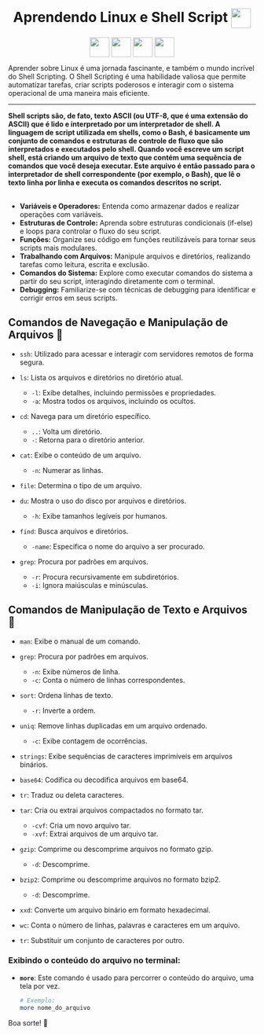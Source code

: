 <div align="center">
   
# Aprendendo Linux e Shell Script <img align='center' src="https://static.wikia.nocookie.net/supaplex/images/0/0a/Terminal.gif/revision/latest/thumbnail/width/360/height/360?cb=20180120185603" width="40" height="40">
<img align='center' src="https://chemnitzer.linux-tage.de/2019/static/img/box/tuxel.gif" width="40" height="40">
<img align='center' src="https://chemnitzer.linux-tage.de/2019/static/img/box/tuxel.gif" width="40" height="40">
<img align='center' src="https://chemnitzer.linux-tage.de/2019/static/img/box/tuxel.gif" width="40" height="40">
<img align='center' src="https://cdn.iconscout.com/icon/free/png-512/shell-script-1-569185.png" width="40" height="40">


                                                                                        
</div>

Aprender sobre Linux é uma jornada fascinante, e também o mundo incrível do Shell Scripting. O Shell Scripting é uma habilidade valiosa que permite automatizar tarefas, criar scripts poderosos e interagir com o sistema operacional de uma maneira mais eficiente.
<hr>
<strong> Shell scripts são, de fato, texto ASCII (ou UTF-8, que é uma extensão do ASCII) que é lido e interpretado por um interpretador de shell. A linguagem de script utilizada em shells, como o Bash, é basicamente um conjunto de comandos e estruturas de controle de fluxo que são interpretados e executados pelo shell. Quando você escreve um script shell, está criando um arquivo de texto que contém uma sequência de comandos que você deseja executar. Este arquivo é então passado para o interpretador de shell correspondente (por exemplo, o Bash), que lê o texto linha por linha e executa os comandos descritos no script. </strong>
<br>
<br>

- **Variáveis e Operadores:** Entenda como armazenar dados e realizar operações com variáveis.
- **Estruturas de Controle:** Aprenda sobre estruturas condicionais (if-else) e loops para controlar o fluxo do seu script.
- **Funções:** Organize seu código em funções reutilizáveis para tornar seus scripts mais modulares.
- **Trabalhando com Arquivos:** Manipule arquivos e diretórios, realizando tarefas como leitura, escrita e exclusão.
- **Comandos do Sistema:** Explore como executar comandos do sistema a partir do seu script, interagindo diretamente com o terminal.
- **Debugging:** Familiarize-se com técnicas de debugging para identificar e corrigir erros em seus scripts.

## Comandos de Navegação e Manipulação de Arquivos 📂

- `ssh`: Utilizado para acessar e interagir com servidores remotos de forma segura.

- `ls`: Lista os arquivos e diretórios no diretório atual.
  - `-l`: Exibe detalhes, incluindo permissões e propriedades.
  - `-a`: Mostra todos os arquivos, incluindo os ocultos.

- `cd`: Navega para um diretório específico.
  - `..`: Volta um diretório.
  - `-`: Retorna para o diretório anterior.

- `cat`: Exibe o conteúdo de um arquivo.
  - `-n`: Numerar as linhas.

- `file`: Determina o tipo de um arquivo.

- `du`: Mostra o uso do disco por arquivos e diretórios.
  - `-h`: Exibe tamanhos legíveis por humanos.

- `find`: Busca arquivos e diretórios.
  - `-name`: Especifica o nome do arquivo a ser procurado.

- `grep`: Procura por padrões em arquivos.
  - `-r`: Procura recursivamente em subdiretórios.
  - `-i`: Ignora maiúsculas e minúsculas.

## Comandos de Manipulação de Texto e Arquivos 📝

- `man`: Exibe o manual de um comando.

- `grep`: Procura por padrões em arquivos.
  - `-n`: Exibe números de linha.
  - `-c`: Conta o número de linhas correspondentes.

- `sort`: Ordena linhas de texto.
  - `-r`: Inverte a ordem.

- `uniq`: Remove linhas duplicadas em um arquivo ordenado.
  - `-c`: Exibe contagem de ocorrências.

- `strings`: Exibe sequências de caracteres imprimíveis em arquivos binários.

- `base64`: Codifica ou decodifica arquivos em base64.

- `tr`: Traduz ou deleta caracteres.

- `tar`: Cria ou extrai arquivos compactados no formato tar.
  - `-cvf`: Cria um novo arquivo tar.
  - `-xvf`: Extrai arquivos de um arquivo tar.

- `gzip`: Comprime ou descomprime arquivos no formato gzip.
  - `-d`: Descomprime.

- `bzip2`: Comprime ou descomprime arquivos no formato bzip2.
  - `-d`: Descomprime.

- `xxd`: Converte um arquivo binário em formato hexadecimal.

- `wc`: Conta o número de linhas, palavras e caracteres em um arquivo.
- `tr`: Substituir um conjunto de caracteres por outro.

### Exibindo o conteúdo do arquivo no terminal:

- **`more`**: Este comando é usado para percorrer o conteúdo do arquivo, uma tela por vez.

  ```bash
  # Exemplo:
  more nome_do_arquivo


Boa sorte! 🚀
